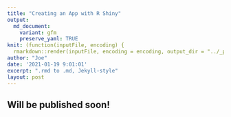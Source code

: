 ```yaml
---
title: "Creating an App with R Shiny"
output:
  md_document:
    variant: gfm
    preserve_yaml: TRUE
knit: (function(inputFile, encoding) {
  rmarkdown::render(inputFile, encoding = encoding, output_dir = "../_posts") })
author: "Joe"
date: '2021-01-19 9:01:01'
excerpt: ".rmd to .md, Jekyll-style"
layout: post
---
```


## Will be published soon!
